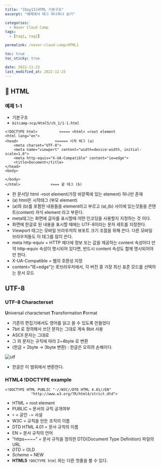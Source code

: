 ```yaml
---
title: "[Day13]HTML 기본구조"
excerpt: "예제에서 태그 하나하나 보기"

categories:
  - Naver Cloud Camp
tags:
  - [tag1, tag2]

permalink: /naver-cloud-camp/HTML1

toc: true
toc_sticky: true

date: 2022-11-23
last_modified_at: 2022-11-23
---
```


## 🦥 HTML
### 예제 1-1
- 기본구조
- `bitcamp-ncp/Html5/ch_1/1-1.html`

```
<!DOCTYPE html>          <==== <html> =root element
<html lang="en">
<head>                 <===== 시작 태그 (a)
    <meta charset="UTF-8">
    <meta name="viewport" content="width=device-width, initial-scale=1.0">
    <meta http-equiv="X-UA-Compatible" content="ie=edge">
    <title>Document</title>
</head>
<body>
  
</body>
</html>              <=== 끝 태그 (b)
```

- 한 문서당 html -root element(가장 바깥쪽에 있는 element) 하나만 존재
- (a) html은 시작태그 (부모 element)
- (a)와 (b)를 포함한 내용들을 element라고 부르고 (a),(b) 사이에 있는것들을 콘텐트(content) 자식 element 라고 부른다.
- meta태그는 화면에 글자를 표시할때 어떤 인코딩을 사용할지 지정하는 것 이다.
- 화면에 한글로 된 내용을 표시할 때에는 UTF-8이라는 문자 세트를 지정한다.
- Viewport 태그는 모바일 브라우저의 뷰포트 크기 조절을 위해 쓴다. 다른 모바일 브라우저들도 이 태그를 많이 쓴다.
- meta http-equiv = HTTP 헤더에 정보 또는 값을 제공하는 content 속성이다 만약 http-equiv 속성이 명시되어 있다면, 반드시 content 속성도 함께 명시되어야만 한다.
- X-UA-Compatible = 웹의 호환성 지정
- content="IE=edge"는 IE브라우저에서, 각 버전 중 가장 최신 표준 모드를 선택하는 문서 모드

## UTF-8
### UTF-8 Characterset
**U**niversal characterset **T**ransformation **F**ormat
- 기존의 편집기에서도 영어를 읽고 쓸 수 있도록 만들었다
- 7bit 로 정의해서 쓰던 문자는 그대로 계속 8bit 사용
- ASCII 문자는 그대로
- 그 외 문자는 규칙에 따라 2~4byte 로 변환
- (한글 = 2byte -> 3byte 변환) : 한글은 오히려 손해이다.

![utf](https://user-images.githubusercontent.com/118426681/203688817-fbdf21ed-35e0-4e35-86ee-de85ad48aafe.png)

- 한글은 이 범위에서 변환한다.

### HTML4 !DOCTYPE example

```
<!DOCTYPE HTML PUBLIC "-//W3C//DTD HTML 4.01//EN"
            "http://www.w3.org/TR/html4/strict.dtd">
```
- HTML = root element
- PUBLIC = 문서의 규칙 공개여부
- `+` = 공인 `-`= 사설
- W3C = 규칙을 만든 조직의 이름
- DTD HTML 4.01 = 문서 규칙의 이름
- EN = 문서 규칙의 언어
- "https~~~~" = 문서 규칙을 정의한 DTD(Document Type Definition) 파일의 URL
- *DTD* = OLD
- *Schema* = NEW
- **HTML5** `!DOCTYPE html` 와는 다른 첫줄을 볼 수 있다.

